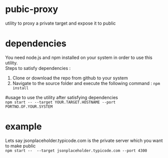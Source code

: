 # pubic-proxy
utility to proxy a private target and expose it to public

# dependencies
You need node.js and npm installed on your system in order to use this utility.  
Steps to satisfy dependencies :
1. Clone or download the repo from github to your system
2. Navigate to the source folder and execute the following command :
`npm install
`

#usage
to use the utility after satisfying dependencies  
`npm start -- --target YOUR.TARGET.HOSTNAME --port PORTNO.OF.YOUR.SYSTEM
`

# example
Lets say jsonplaceholder.typicode.com is the private server which you want to make public  
`npm start --  --target jsonplaceholder.typicode.com --port 4300
`